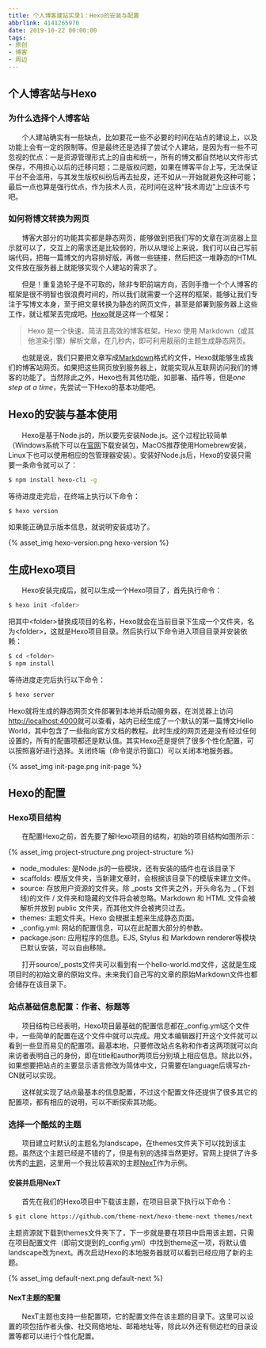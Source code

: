```yaml
---
title: 个人博客建站实录1：Hexo的安装与配置
abbrlink: 4141265970
date: 2019-10-22 00:00:00
tags:
- 原创
- 博客
- 周边
---
```


## 个人博客站与Hexo

### 为什么选择个人博客站

&#160; &#160; &#160; &#160;个人建站确实有一些缺点，比如要花一些不必要的时间在站点的建设上，以及功能上会有一定的限制等。但是最终还是选择了尝试个人建站，是因为有一些不可忽视的优点：一是资源管理形式上的自由和统一，所有的博文都自然地以文件形式保存，不用担心以后的迁移问题；二是版权问题，如果在博客平台上写，无法保证平台不会滥用，与其发生版权纠纷后再去扯皮，还不如从一开始就避免这种可能；最后一点也算是强行优点，作为技术人员，花时间在这种“技术周边”上应该不亏吧。

### 如何将博文转换为网页

&#160; &#160; &#160; &#160;博客大部分的功能其实都是静态网页，能够做到把我们写的文章在浏览器上显示就可以了，交互上的需求还是比较弱的，所以从理论上来说，我们可以自己写前端代码，把每一篇博文的内容排好版，再做一些链接，然后把这一堆静态的HTML文件放在服务器上就能够实现个人建站的需求了。

&#160; &#160; &#160; &#160;但是！重复造轮子是不可取的，除非专职前端方向，否则手撸一个个人博客的框架是很不明智也很浪费时间的，所以我们就需要一个这样的框架，能够让我们专注于写博文本身，至于把文章转换为静态的网页文件，甚至是部署到服务器上这些工作，就让框架去完成吧。[Hexo](https://hexo.io/zh-cn/)就是这样一个框架：
> Hexo 是一个快速、简洁且高效的博客框架。Hexo 使用 Markdown（或其他渲染引擎）解析文章，在几秒内，即可利用靓丽的主题生成静态网页。

&#160; &#160; &#160; &#160;也就是说，我们只要把文章写成[Markdown](https://en.wikipedia.org/wiki/Markdown)格式的文件，Hexo就能够生成我们的博客站网页。如果把这些网页放到服务器上，就能实现从互联网访问我们的博客的功能了。当然除此之外，Hexo也有其他功能，如部署、插件等，但是*one step at a time*，先尝试一下Hexo的基本功能吧。

<!--more-->

## Hexo的安装与基本使用

&#160; &#160; &#160; &#160;Hexo是基于Node.js的，所以要先安装Node.js。这个过程比较简单（Windows系统下可以在[官网](https://nodejs.org/en/)下载安装包，MacOS推荐使用Homebrew安装，Linux下也可以使用相应的包管理器安装）。安装好Node.js后，Hexo的安装只需要一条命令就可以了：

```bash
$ npm install hexo-cli -g
```
等待进度走完后，在终端上执行以下命令：

```bash
$ hexo version
```
如果能正确显示版本信息，就说明安装成功了。

{% asset_img hexo-version.png hexo-version %}

## 生成Hexo项目

&#160; &#160; &#160; &#160;Hexo安装完成后，就可以生成一个Hexo项目了，首先执行命令：

```bash
$ hexo init <folder>
```

把其中\<folder>替换成项目的名称，Hexo就会在当前目录下生成一个文件夹，名为\<folder>，这就是Hexo项目目录。然后执行以下命令进入项目目录并安装依赖：

```bash
$ cd <folder>
$ npm install
```

等待进度走完后执行以下命令：

```bash
$ hexo server
```
Hexo就将生成的静态网页文件部署到本地并启动服务器，在浏览器上访问[http://localhost:4000](http://localhost:4000)就可以查看，站内已经生成了一个默认的第一篇博文Hello World，其中包含了一些指向官方文档的教程。此时生成的网页还是没有经过任何设置的，所有的配置项都还是默认值。其实Hexo还是提供了很多个性化配置，可以按照喜好进行选择。关闭终端（命令提示符窗口）可以关闭本地服务器。

{% asset_img init-page.png init-page %}

## Hexo的配置

### Hexo项目结构

&#160; &#160; &#160; &#160;在配置Hexo之前，首先要了解Hexo项目的结构，初始的项目结构如图所示：

{% asset_img project-structure.png project-structure %}

* node_modules: 是Node.js的一些模块，还有安装的插件也在该目录下
* scaffolds: 模版文件夹，当新建文章时，会根据该目录下的模版来建立文件。
* source: 存放用户资源的文件夹。除 _posts 文件夹之外，开头命名为 _ (下划线)的文件 / 文件夹和隐藏的文件将会被忽略。Markdown 和 HTML 文件会被解析并放到 public 文件夹，而其他文件会被拷贝过去。
* themes: 主题文件夹。Hexo 会根据主题来生成静态页面。
* _config.yml: 网站的配置信息，可以在此配置大部分的参数。
* package.json: 应用程序的信息。EJS, Stylus 和 Markdown renderer等模块已默认安装，可以自由移除。

&#160; &#160; &#160; &#160;打开source/_posts文件夹可以看到有一个hello-world.md文件，这就是生成项目时的初始文章的原始文件。未来我们自己写的文章的原始Markdown文件也都会储存在该目录下。

### 站点基础信息配置：作者、标题等

&#160; &#160; &#160; &#160;项目结构已经表明，Hexo项目最基础的配置信息都在_config.yml这个文件中，一些简单的配置在这个文件中就可以完成。用文本编辑器打开这个文件就可以看到一些显而易见的配置项。最基本地，只要修改站点名称和作者这两项就可以向来访者表明自己的身份，即在title和author两项后分别填上相应信息。除此以外，如果想要把站点的主要显示语言修改为简体中文，只需要在language后填写zh-CN就可以实现。

&#160; &#160; &#160; &#160;这样就实现了站点最基本的信息配置，不过这个配置文件还提供了很多其它的配置项，都有相应的说明，可以不断探索其功能。

### 选择一个酷炫的主题

&#160; &#160; &#160; &#160;项目建立时默认的主题名为landscape，在themes文件夹下可以找到该主题。虽然这个主题已经是不错的了，但是有别的选择当然更好。官网上提供了许多优秀的[主题](https://hexo.io/themes/)，这里用一个我比较喜欢的主题[NexT](https://theme-next.org)作为示例。

#### 安装并启用NexT
&#160; &#160; &#160; &#160;首先在我们的Hexo项目中下载该主题，在项目目录下执行以下命令：

```bash
$ git clone https://github.com/theme-next/hexo-theme-next themes/next
```

主题资源就下载到themes文件夹下了，下一步就是要在项目中启用该主题，只需在项目配置文件（即前文提到的_config.yml）中找到theme这一项，将默认值landscape改为next。再次启动Hexo的本地服务器就可以看到已经应用了新的主题。

{% asset_img default-next.png default-next %}

#### NexT主题的配置

&#160; &#160; &#160; &#160;NexT主题也支持一些配置项，它的配置文件在该主题的目录下。这里可以设置的项包括作者头像、社交网络地址、邮箱地址等，除此以外还有侧边栏的目录设置等都可以进行个性化配置。
